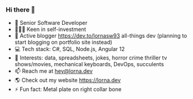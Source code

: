 ### Hi there 👋

* 👋 Senior Software Developer
* 👩🏻‍🏫 Keen in self-investment
* 🧾 Active blogger https://dev.to/lornasw93 all-things dev (planning to start blogging on portfolio site instead)
* 💻 Tech stack: C#, SQL, Node.js, Angular 12
* 🎀 Interests: data, spreadsheets, jokes, horror crime thriller tv shows/movies, mechanical keyboards, DevOps, succulents 
* 📫 Reach me at hey@lorna.dev
* 🌎 Check out my website https://lorna.dev
* ⚡ Fun fact: Metal plate on right collar bone
